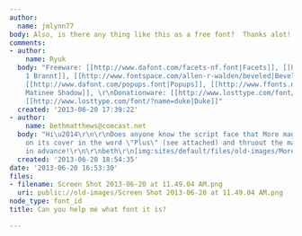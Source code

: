 ```yaml
---
author:
  name: jmlynn77
body: Also, is there any thing like this as a free font?  Thanks alot!!
comments:
- author:
    name: Ryuk
  body: "Freeware: [[http://www.dafont.com/facets-nf.font|Facets]], [[http://www.dafont.com/race1-brannt-ncv.font|Race
    1 Brannt]], [[http://www.fontspace.com/allen-r-walden/beveled|Beveled]], [[http://www.fontspace.com/rafael-dinner/argentum|Argentum]],
    [[http://www.dafont.com/popups.font|Popups]], [[http://www.ffonts.net/Wednesday-Matinee-Shadow.font|Wednesday
    Matinee Shadow]], \r\nDonationware: [[http://www.losttype.com/font/?name=sullivan|Sullivan]],
    [[http://www.losttype.com/font/?name=duke|Duke]]"
  created: '2013-06-20 17:39:22'
- author:
    name: bethmatthews@comcast.net
  body: "Hi\u2014\r\n\r\nDoes anyone know the script face that More magazine uses
    on its cover in the word \"Plus\" (see attached) and thruout the mag?\r\n\r\nthanks
    in advance!\r\n\r\nbeth\r\n[img:sites/default/files/old-images/MoreTYPE_6113.jpg]"
  created: '2013-06-20 18:54:35'
date: '2013-06-20 16:53:30'
files:
- filename: Screen Shot 2013-06-20 at 11.49.04 AM.png
  uri: public://old-images/Screen Shot 2013-06-20 at 11.49.04 AM.png
node_type: font_id
title: Can you help me what font it is?

---
```

